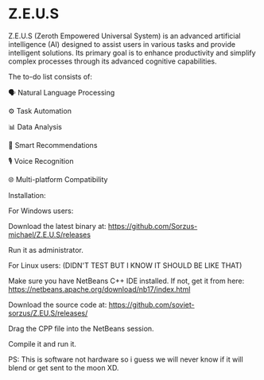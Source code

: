 # Z.E.U.S

Z.E.U.S (Zeroth Empowered Universal System) is an advanced artificial intelligence (AI) designed to assist users in various tasks and provide intelligent solutions. Its primary goal is to enhance productivity and simplify complex processes through its advanced cognitive capabilities.

The to-do list consists of:

🗣️ Natural Language Processing

⚙️ Task Automation

📊 Data Analysis

🎯 Smart Recommendations

🎙️ Voice Recognition

🌐 Multi-platform Compatibility

Installation:

For Windows users:

Download the latest binary at: https://github.com/Sorzus-michael/Z.E.U.S/releases

Run it as administrator.

For Linux users: (DIDN'T TEST BUT I KNOW IT SHOULD BE LIKE THAT)

Make sure you have NetBeans C++ IDE installed. If not, get it from here: https://netbeans.apache.org/download/nb17/index.html

Download the source code at: https://github.com/soviet-sorzus/Z.EU.S/releases/

Drag the CPP file into the NetBeans session.

Compile it and run it.


PS: This is software not hardware so i guess we will never know if it will blend or get sent to the moon XD.
